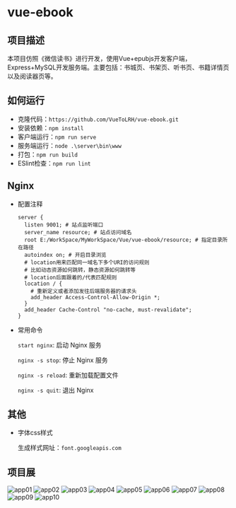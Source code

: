 # vue-ebook

## 项目描述

本项目仿照《微信读书》进行开发，使用Vue+epubjs开发客户端，Express+MySQL开发服务端。主要包括：书城页、书架页、听书页、书籍详情页以及阅读器页等。

## 如何运行

+ 克隆代码：`https://github.com/VueToLRH/vue-ebook.git`
+ 安装依赖：`npm install`
+ 客户端运行：`npm run serve`
+ 服务端运行：`node .\server\bin\www`
+ 打包：`npm run build`
+ ESlint检查：`npm run lint`

## Nginx

+ 配置注释

  ``` nginx
  server {
    listen 9001; # 站点监听端口
    server_name resource; # 站点访问域名
    root E:/WorkSpace/MyWorkSpace/Vue/vue-ebook/resource; # 指定目录所在路径
    autoindex on; # 开启目录浏览
    # location用来匹配同一域名下多个URI的访问规则
    # 比如动态资源如何跳转，静态资源如何跳转等
    # location后面跟着的/代表匹配规则
    location / {
      # 重新定义或者添加发往后端服务器的请求头
      add_header Access-Control-Allow-Origin *;
    }
    add_header Cache-Control "no-cache, must-revalidate";
  }
  ```

+ 常用命令
  
  `start nginx`: 启动 Nginx 服务

  `nginx -s stop`: 停止 Nginx 服务

  `nginx -s reload`: 重新加载配置文件

  `nginx -s quit`: 退出 Nginx

## 其他

+ 字体css样式

  生成样式网址：`font.googleapis.com`

## 项目展

![app01](./readme/images/app01.png)
![app02](./readme/images/app02.png)
![app03](./readme/images/app03.png)
![app04](./readme/images/app04.png)
![app05](./readme/images/app05.png)
![app06](./readme/images/app06.png)
![app07](./readme/images/app07.png)
![app08](./readme/images/app08.png)
![app09](./readme/images/app09.png)
![app10](./readme/images/app10.png)
